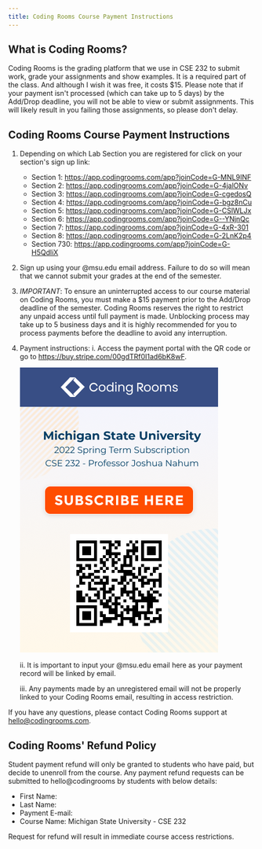 ```yaml
---
title: Coding Rooms Course Payment Instructions
---
```


## What is Coding Rooms?
Coding Rooms is the grading platform that we use in CSE 232 to submit work, grade your assignments and show examples. It is a required part of the class. And although I wish it was free, it costs $15. Please note that if your payment isn't processed (which can take up to 5 days) by the Add/Drop deadline, you will not be able to view or submit assignments. This will likely result in you failing those assignments, so please don't delay.  

## Coding Rooms Course Payment Instructions
1.	Depending on which Lab Section you are registered for click on your section's sign up link:

    * Section 1: <https://app.codingrooms.com/app?joinCode=G-MNL9INF>    
    * Section 2: <https://app.codingrooms.com/app?joinCode=G-4jalONv>
    * Section 3: <https://app.codingrooms.com/app?joinCode=G-cgedosQ>
    * Section 4: <https://app.codingrooms.com/app?joinCode=G-bgz8nCu>
    * Section 5: <https://app.codingrooms.com/app?joinCode=G-CSlWLJx>
    * Section 6: <https://app.codingrooms.com/app?joinCode=G--YNjnQc>
    * Section 7: <https://app.codingrooms.com/app?joinCode=G-4xR-301>
    * Section 8: <https://app.codingrooms.com/app?joinCode=G-2LnK2p4>
    * Section 730: <https://app.codingrooms.com/app?joinCode=G-H5QdliX>

2. Sign up using your @msu.edu email address. Failure to do so will mean that we cannot submit your grades at the end of the semester.

3.	*IMPORTANT*: To ensure an uninterrupted access to our course material on Coding Rooms, you must make a $15 payment prior to the Add/Drop deadline of the semester. 
Coding Rooms reserves the right to restrict any unpaid access until full payment is made.
Unblocking process may take up to 5 business days and it is highly recommended for you to process payments before the deadline to avoid any interruption.

3.	Payment instructions:
    i.	Access the payment portal with the QR code or go to <https://buy.stripe.com/00gdTRf0I1ad6bK8wF>.
 
    <img src="assets/images/coding-rooms-setup/QR_2022Spring_MSU_CSE232_JoshuaNahum.png">

    ii.	It is important to input your @msu.edu email here as your payment record will be linked by email.
 
    iii.	Any payments made by an unregistered email will not be properly linked to your Coding Rooms email, resulting in access restriction.

If you have any questions, please contact Coding Rooms support at <hello@codingrooms.com>.

## Coding Rooms' Refund Policy
Student payment refund will only be granted to students who have paid, but decide to unenroll from the course. Any payment refund requests can be submitted to hello@codingrooms by students with below details:

*   First Name:
*   Last Name:
*   Payment E-mail:
*   Course Name: Michigan State University - CSE 232

Request for refund will result in immediate course access restrictions.
